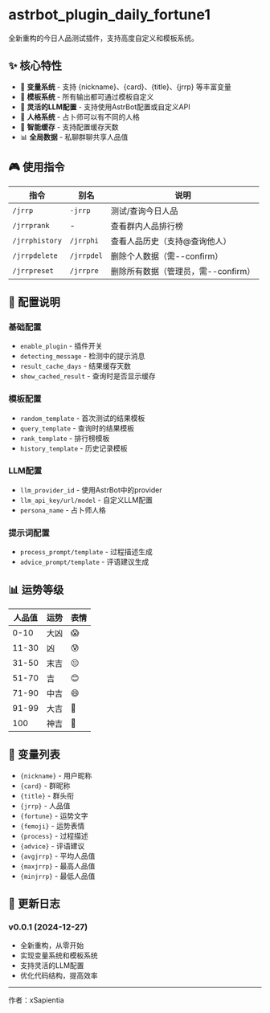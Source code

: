 # astrbot_plugin_daily_fortune1

全新重构的今日人品测试插件，支持高度自定义和模板系统。

## ✨ 核心特性

- 🎯 **变量系统** - 支持 {nickname}、{card}、{title}、{jrrp} 等丰富变量
- 📝 **模板系统** - 所有输出都可通过模板自定义
- 🤖 **灵活的LLM配置** - 支持使用AstrBot配置或自定义API
- 👤 **人格系统** - 占卜师可以有不同的人格
- 💾 **智能缓存** - 支持配置缓存天数
- 📊 **全局数据** - 私聊群聊共享人品值

## 🎮 使用指令

| 指令 | 别名 | 说明 |
|------|------|------|
| `/jrrp` | `-jrrp` | 测试/查询今日人品 |
| `/jrrprank` | - | 查看群内人品排行榜 |
| `/jrrphistory` | `/jrrphi` | 查看人品历史（支持@查询他人） |
| `/jrrpdelete` | `/jrrpdel` | 删除个人数据（需--confirm） |
| `/jrrpreset` | `/jrrpre` | 删除所有数据（管理员，需--confirm） |

## 🔧 配置说明

### 基础配置
- `enable_plugin` - 插件开关
- `detecting_message` - 检测中的提示消息
- `result_cache_days` - 结果缓存天数
- `show_cached_result` - 查询时是否显示缓存

### 模板配置
- `random_template` - 首次测试的结果模板
- `query_template` - 查询时的结果模板
- `rank_template` - 排行榜模板
- `history_template` - 历史记录模板

### LLM配置
- `llm_provider_id` - 使用AstrBot中的provider
- `llm_api_key/url/model` - 自定义LLM配置
- `persona_name` - 占卜师人格

### 提示词配置
- `process_prompt/template` - 过程描述生成
- `advice_prompt/template` - 评语建议生成

## 📊 运势等级

| 人品值 | 运势 | 表情 |
|--------|------|------|
| 0-10 | 大凶 | 😱 |
| 11-30 | 凶 | 😰 |
| 31-50 | 末吉 | 😐 |
| 51-70 | 吉 | 😊 |
| 71-90 | 中吉 | 😄 |
| 91-99 | 大吉 | 🎉 |
| 100 | 神吉 | 🌟 |

## 🎨 变量列表

- `{nickname}` - 用户昵称
- `{card}` - 群昵称
- `{title}` - 群头衔
- `{jrrp}` - 人品值
- `{fortune}` - 运势文字
- `{femoji}` - 运势表情
- `{process}` - 过程描述
- `{advice}` - 评语建议
- `{avgjrrp}` - 平均人品值
- `{maxjrrp}` - 最高人品值
- `{minjrrp}` - 最低人品值

## 📝 更新日志

### v0.0.1 (2024-12-27)
- 全新重构，从零开始
- 实现变量系统和模板系统
- 支持灵活的LLM配置
- 优化代码结构，提高效率

---

作者：xSapientia
